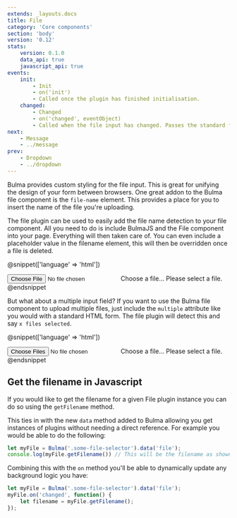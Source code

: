 ```yaml
---
extends: _layouts.docs
title: File
category: 'Core components'
section: 'body'
version: '0.12'
stats:
    version: 0.1.0
    data_api: true
    javascript_api: true
events:
    init:
        - Init
        - on('init')
        - Called once the plugin has finished initialisation.
    changed:
        - Changed
        - on('changed', eventObject)
        - Called when the file input has changed. Passes the standard file event object as an argument.
next:
    - Message
    - ../message
prev:
    - Dropdown
    - ../dropdown
---
```


Bulma provides custom styling for the file input. This is great for unifying the design of your form between browsers. One great addon to the Bulma file component is the `file-name` element. This provides a place for you to insert the name of the file you're uploading.

The file plugin can be used to easily add the file name detection to your file component. All you need to do is include BulmaJS and the File component into your page. Everything will then taken care of. You can even include a placeholder value in the filename element, this will then be overridden once a file is deleted.

@snippet(['language' => 'html'])
<div class="file has-name is-boxed">
    <label class="file-label">
        <input class="file-input" type="file" name="resume">
        <span class="file-cta">
            <span class="file-icon">
                <i class="fa fa-upload"></i>
            </span>
            <span class="file-label">
                Choose a file…
            </span>
        </span>
        <span class="file-name">Please select a file.</span>
    </label>
</div>
@endsnippet

But what about a multiple input field? If you want to use the Bulma file component to upload multiple files, just include the `multiple` attribute like you would with a standard HTML form. The file plugin will detect this and say `x files selected`.

@snippet(['language' => 'html'])
<div class="file has-name is-boxed">
    <label class="file-label">
        <input class="file-input" type="file" name="resume" multiple>
        <span class="file-cta">
            <span class="file-icon">
                <i class="fa fa-upload"></i>
            </span>
            <span class="file-label">
                Choose a file…
            </span>
        </span>
        <span class="file-name">Please select a file.</span>
    </label>
</div>
@endsnippet

## Get the filename in Javascript
If you would like to get the filename for a given File plugin instance you can do so using the `getFilename` method.

This ties in with the new `data` method added to Bulma allowing you get instances of plugins without needing a direct reference. For example you would be able to do the following:
```javascript
let myFile = Bulma('.some-file-selector').data('file');
console.log(myFile.getFilename()) // This will be the filename as shown within the component
```

Combining this with the `on` method you'll be able to dynamically update any background logic you have:
```javascript
let myFile = Bulma('.some-file-selector').data('file');
myFile.on('changed', function() {
    let filename = myFile.getFilename();
});
```